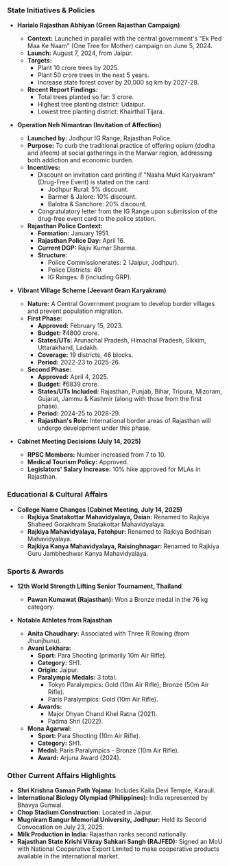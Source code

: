 ### State Initiatives & Policies

*   **Harialo Rajasthan Abhiyan (Green Rajasthan Campaign)**
    *   **Context:** Launched in parallel with the central government's "Ek Ped Maa Ke Naam" (One Tree for Mother) campaign on June 5, 2024.
    *   **Launch:** August 7, 2024, from Jaipur.
    *   **Targets:**
        *   Plant 10 crore trees by 2025.
        *   Plant 50 crore trees in the next 5 years.
        *   Increase state forest cover by 20,000 sq km by 2027-28.
    *   **Recent Report Findings:**
        *   Total trees planted so far: 3 crore.
        *   Highest tree planting district: Udaipur.
        *   Lowest tree planting district: Khairthal Tijara.

*   **Operation Neh Nimantran (Invitation of Affection)**
    *   **Launched by:** Jodhpur IG Range, Rajasthan Police.
    *   **Purpose:** To curb the traditional practice of offering opium (dodha and afeem) at social gatherings in the Marwar region, addressing both addiction and economic burden.
    *   **Incentives:**
        *   Discount on invitation card printing if "Nasha Mukt Karyakram" (Drug-Free Event) is stated on the card:
            *   Jodhpur Rural: 5% discount.
            *   Barmer & Jalore: 10% discount.
            *   Balotra & Sanchore: 20% discount.
        *   Congratulatory letter from the IG Range upon submission of the drug-free event card to the police station.
    *   **Rajasthan Police Context:**
        *   **Formation:** January 1951.
        *   **Rajasthan Police Day:** April 16.
        *   **Current DGP:** Rajiv Kumar Sharma.
        *   **Structure:**
            *   Police Commissionerates: 2 (Jaipur, Jodhpur).
            *   Police Districts: 49.
            *   IG Ranges: 8 (including GRP).

*   **Vibrant Village Scheme (Jeevant Gram Karyakram)**
    *   **Nature:** A Central Government program to develop border villages and prevent population migration.
    *   **First Phase:**
        *   **Approved:** February 15, 2023.
        *   **Budget:** ₹4800 crore.
        *   **States/UTs:** Arunachal Pradesh, Himachal Pradesh, Sikkim, Uttarakhand, Ladakh.
        *   **Coverage:** 19 districts, 46 blocks.
        *   **Period:** 2022-23 to 2025-26.
    *   **Second Phase:**
        *   **Approved:** April 4, 2025.
        *   **Budget:** ₹6839 crore.
        *   **States/UTs Included:** Rajasthan, Punjab, Bihar, Tripura, Mizoram, Gujarat, Jammu & Kashmir (along with those from the first phase).
        *   **Period:** 2024-25 to 2028-29.
        *   **Rajasthan's Role:** International border areas of Rajasthan will undergo development under this phase.

*   **Cabinet Meeting Decisions (July 14, 2025)**
    *   **RPSC Members:** Number increased from 7 to 10.
    *   **Medical Tourism Policy:** Approved.
    *   **Legislators' Salary Increase:** 10% hike approved for MLAs in Rajasthan.

### Educational & Cultural Affairs

*   **College Name Changes (Cabinet Meeting, July 14, 2025)**
    *   **Rajkiya Snatakottar Mahavidyalaya, Osian:** Renamed to Rajkiya Shaheed Gorakhram Snatakottar Mahavidyalaya.
    *   **Rajkiya Mahavidyalaya, Fatehpur:** Renamed to Rajkiya Bodhisan Mahavidyalaya.
    *   **Rajkiya Kanya Mahavidyalaya, Raisinghnagar:** Renamed to Rajkiya Guru Jambheshwar Kanya Mahavidyalaya.

### Sports & Awards

*   **12th World Strength Lifting Senior Tournament, Thailand**
    *   **Pawan Kumawat (Rajasthan):** Won a Bronze medal in the 76 kg category.

*   **Notable Athletes from Rajasthan**
    *   **Anita Chaudhary:** Associated with Three R Rowing (from Jhunjhunu).
    *   **Avani Lekhara:**
        *   **Sport:** Para Shooting (primarily 10m Air Rifle).
        *   **Category:** SH1.
        *   **Origin:** Jaipur.
        *   **Paralympic Medals:** 3 total.
            *   Tokyo Paralympics: Gold (10m Air Rifle), Bronze (50m Air Rifle).
            *   Paris Paralympics: Gold (10m Air Rifle).
        *   **Awards:**
            *   Major Dhyan Chand Khel Ratna (2021).
            *   Padma Shri (2022).
    *   **Mona Agarwal:**
        *   **Sport:** Para Shooting (10m Air Rifle).
        *   **Category:** SH1.
        *   **Medal:** Paris Paralympics - Bronze (10m Air Rifle).
        *   **Award:** Arjuna Award (2024).

### Other Current Affairs Highlights

*   **Shri Krishna Gaman Path Yojana:** Includes Kaila Devi Temple, Karauli.
*   **International Biology Olympiad (Philippines):** India represented by Bhavya Gunwal.
*   **Chop Stadium Construction:** Located in Jaipur.
*   **Mugniram Bangur Memorial University, Jodhpur:** Held its Second Convocation on July 23, 2025.
*   **Milk Production in India:** Rajasthan ranks second nationally.
*   **Rajasthan State Krishi Vikray Sahkari Sangh (RAJFED):** Signed an MoU with National Cooperative Export Limited to make cooperative products available in the international market.